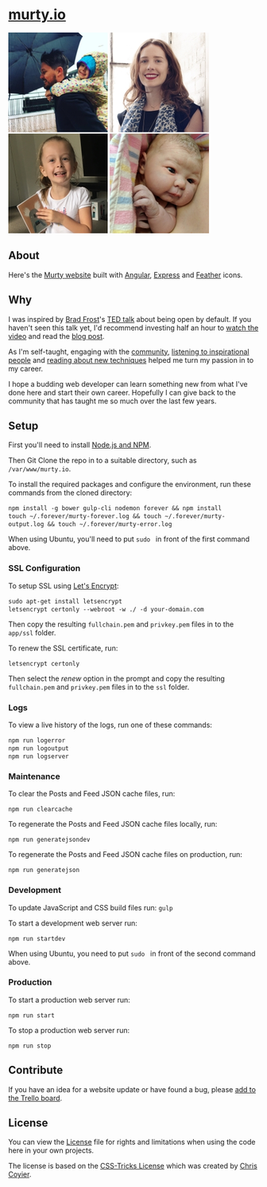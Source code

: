 [murty.io](https://murty.io)
=======

[![Brendan](/images/brendan/brendan_murty.jpg)](https://murty.io/brendan) [![Ella](/images/ella/ella_condon.jpg)](https://ellacondon.com/) [![Isla](/images/isla/isla_murty.jpg)](https://murty.io/isla) [![Freya](/images/freya/freya_murty.jpg)](https://murty.io/freya)

## About

Here's the [Murty website](https://murty.io) built with [Angular](https://angularjs.org/), [Express](https://expressjs.com/) and [Feather](http://feathericons.com) icons.

## Why

I was inspired by [Brad Frost](https://github.com/bradfrost)'s [TED talk](https://twitter.com/brad_frost/status/476515058738925568) about being open by default. If you haven't seen this talk yet, I'd recommend investing half an hour to [watch the video](https://www.youtube.com/watch?v=7rW9vTrN6OU) and read the [blog post](http://bradfrostweb.com/blog/post/creative-exhaust/).

As I'm self-taught, engaging with the [community](https://twitter.com/brendanmurty/lists/development/members), [listening to inspirational people](http://boagworld.com/show) and [reading about new techniques](https://signalvnoise.com/programming) helped me turn my passion in to my career.

I hope a budding web developer can learn something new from what I've done here and start their own career. Hopefully I can give back to the community that has taught me so much over the last few years.

## Setup

First you'll need to install [Node.js and NPM](https://nodejs.org/en/download/).

Then Git Clone the repo in to a suitable directory, such as `/var/www/murty.io`.

To install the required packages and configure the environment, run these commands from the cloned directory:

```
npm install -g bower gulp-cli nodemon forever && npm install
touch ~/.forever/murty-forever.log && touch ~/.forever/murty-output.log && touch ~/.forever/murty-error.log
```

When using Ubuntu, you'll need to put `sudo ` in front of the first command above.

### SSL Configuration

To setup SSL using [Let's Encrypt](https://letsencrypt.org/):

```
sudo apt-get install letsencrypt
letsencrypt certonly --webroot -w ./ -d your-domain.com
```

Then copy the resulting `fullchain.pem` and `privkey.pem` files in to the `app/ssl` folder.

To renew the SSL certificate, run:

```
letsencrypt certonly
```

Then select the *renew* option in the prompt and copy the resulting `fullchain.pem` and `privkey.pem` files in to the `ssl` folder.

### Logs

To view a live history of the logs, run one of these commands:

```
npm run logerror
npm run logoutput
npm run logserver
```

### Maintenance

To clear the Posts and Feed JSON cache files, run:

```
npm run clearcache
```

To regenerate the Posts and Feed JSON cache files locally, run:

```
npm run generatejsondev
```

To regenerate the Posts and Feed JSON cache files on production, run:

```
npm run generatejson
```

### Development

To update JavaScript and CSS build files run: `gulp`

To start a development web server run:

```
npm run startdev
```

When using Ubuntu, you need to put `sudo ` in front of the second command above.

### Production

To start a production web server run:

```
npm run start
```

To stop a production web server run:

```
npm run stop
```

## Contribute

If you have an idea for a website update or have found a bug, please [add to the Trello board](https://trello.com/b/ag7rb8Hk/murtyio).

## License

You can view the [License](https://github.com/brendanmurty/murty.io/blob/master/license.md) file for rights and limitations when using the code here in your own projects.

The license is based on the [CSS-Tricks License](https://css-tricks.com/license/) which was created by [Chris Coyier](https://github.com/chriscoyier/).